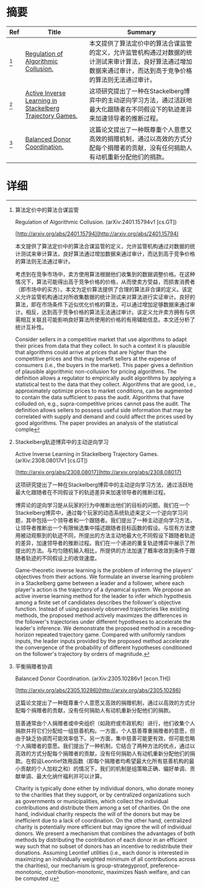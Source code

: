 # 摘要

| Ref | Title | Summary |
| --- | --- | --- |
| [^1] | [Regulation of Algorithmic Collusion.](http://arxiv.org/abs/2401.15794) | 本文提供了算法定价中的算法合谋监管的定义，允许监管机构通过对数据的统计测试来审计算法，良好算法通过增加数据来通过审计，而达到高于竞争价格的算法则无法通过审计。 |
| [^2] | [Active Inverse Learning in Stackelberg Trajectory Games.](http://arxiv.org/abs/2308.08017) | 这项研究提出了一种在Stackelberg博弈中的主动逆向学习方法，通过活跃地最大化跟随者在不同假设下的轨迹差异来加速领导者的推断过程。 |
| [^3] | [Balanced Donor Coordination.](http://arxiv.org/abs/2305.10286) | 这篇论文提出了一种既尊重个人意愿又高效的捐赠机制，通过以高效的方式分配每个捐赠者的贡献，没有任何捐助人有动机重新分配他们的捐款。 |

# 详细

[^1]: 算法定价中的算法合谋监管

    Regulation of Algorithmic Collusion. (arXiv:2401.15794v1 [cs.GT])

    [http://arxiv.org/abs/2401.15794](http://arxiv.org/abs/2401.15794)

    本文提供了算法定价中的算法合谋监管的定义，允许监管机构通过对数据的统计测试来审计算法，良好算法通过增加数据来通过审计，而达到高于竞争价格的算法则无法通过审计。

    

    考虑到在竞争市场中，卖方使用算法根据他们收集到的数据调整价格。在这种情况下，算法可能得出高于竞争价格的价格，从而使卖方受益，而损害消费者（即市场中的买方）。本文为定价算法提供了合理的算法非合谋的定义。该定义允许监管机构通过对所收集数据的统计测试来对算法进行实证审计。良好的算法，即在市场条件下近似优化价格的算法，可以通过增加足够数据来通过审计。相反，达到高于竞争价格的算法无法通过审计。该定义允许卖方拥有与供需相互关联且可能影响良好算法所使用的价格的有用辅助信息。本文还分析了统计互补性。

    Consider sellers in a competitive market that use algorithms to adapt their prices from data that they collect. In such a context it is plausible that algorithms could arrive at prices that are higher than the competitive prices and this may benefit sellers at the expense of consumers (i.e., the buyers in the market). This paper gives a definition of plausible algorithmic non-collusion for pricing algorithms. The definition allows a regulator to empirically audit algorithms by applying a statistical test to the data that they collect. Algorithms that are good, i.e., approximately optimize prices to market conditions, can be augmented to contain the data sufficient to pass the audit. Algorithms that have colluded on, e.g., supra-competitive prices cannot pass the audit. The definition allows sellers to possess useful side information that may be correlated with supply and demand and could affect the prices used by good algorithms. The paper provides an analysis of the statistical comple
    
[^2]: Stackelberg轨迹博弈中的主动逆向学习

    Active Inverse Learning in Stackelberg Trajectory Games. (arXiv:2308.08017v1 [cs.GT])

    [http://arxiv.org/abs/2308.08017](http://arxiv.org/abs/2308.08017)

    这项研究提出了一种在Stackelberg博弈中的主动逆向学习方法，通过活跃地最大化跟随者在不同假设下的轨迹差异来加速领导者的推断过程。

    

    博弈论的逆向学习是从玩家的行为中推断出他们的目标的问题。我们在一个Stackelberg博弈中，通过每个玩家的动态系统轨迹来定义一个逆向学习问题，其中包括一个领导者和一个跟随者。我们提出了一种主动逆向学习方法，让领导者推断出一个有限候选集中描述跟随者目标函数的假设。与现有方法使用被动观察到的轨迹不同，所提出的方法主动地最大化不同假设下跟随者轨迹的差异，加速领导者的推断过程。我们在一个递进的重复轨迹博弈中展示了所提出的方法。与均匀随机输入相比，所提供的方法加速了概率收敛到条件于跟随者轨迹的不同假设上的收敛速度。

    Game-theoretic inverse learning is the problem of inferring the players' objectives from their actions. We formulate an inverse learning problem in a Stackelberg game between a leader and a follower, where each player's action is the trajectory of a dynamical system. We propose an active inverse learning method for the leader to infer which hypothesis among a finite set of candidates describes the follower's objective function. Instead of using passively observed trajectories like existing methods, the proposed method actively maximizes the differences in the follower's trajectories under different hypotheses to accelerate the leader's inference. We demonstrate the proposed method in a receding-horizon repeated trajectory game. Compared with uniformly random inputs, the leader inputs provided by the proposed method accelerate the convergence of the probability of different hypotheses conditioned on the follower's trajectory by orders of magnitude.
    
[^3]: 平衡捐赠者协调

    Balanced Donor Coordination. (arXiv:2305.10286v1 [econ.TH])

    [http://arxiv.org/abs/2305.10286](http://arxiv.org/abs/2305.10286)

    这篇论文提出了一种既尊重个人意愿又高效的捐赠机制，通过以高效的方式分配每个捐赠者的贡献，没有任何捐助人有动机重新分配他们的捐款。

    

    慈善通常由个人捐赠者或中央组织（如政府或市政机构）进行，他们收集个人捐款并将它们分配给一组慈善机构。一方面，个人慈善尊重捐赠者的意愿，但由于缺乏协调而可能效率低下。另一方面，集中慈善可能更有效，但可能忽略个人捐赠者的意愿。我们提出了一种机制，它结合了两种方法的优点，通过以高效的方式分配每个捐赠者的贡献，没有任何捐助人有动机重新分配他们的捐款。在假设Leontief效用函数（即每个捐赠者均希望最大化所有慈善机构的最小贡献的个人加权之和）的情况下，我们的机制是组策略正确、偏好单调、贡献单调、最大化纳什福利并可以计算。

    Charity is typically done either by individual donors, who donate money to the charities that they support, or by centralized organizations such as governments or municipalities, which collect the individual contributions and distribute them among a set of charities. On the one hand, individual charity respects the will of the donors but may be inefficient due to a lack of coordination. On the other hand, centralized charity is potentially more efficient but may ignore the will of individual donors. We present a mechanism that combines the advantages of both methods by distributing the contribution of each donor in an efficient way such that no subset of donors has an incentive to redistribute their donations. Assuming Leontief utilities (i.e., each donor is interested in maximizing an individually weighted minimum of all contributions across the charities), our mechanism is group-strategyproof, preference-monotonic, contribution-monotonic, maximizes Nash welfare, and can be computed u
    


